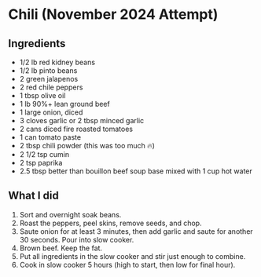 # Chili (November 2024 Attempt)

## Ingredients

* 1/2 lb red kidney beans
* 1/2 lb pinto beans
* 2 green jalapenos
* 2 red chile peppers
* 1 tbsp olive oil
* 1 lb 90%+ lean ground beef
* 1 large onion, diced
* 3 cloves garlic or 2 tbsp minced garlic
* 2 cans diced fire roasted tomatoes
* 1 can tomato paste
* 2 tbsp chili powder (this was too much 🔥)
* 2 1/2 tsp cumin
* 2 tsp paprika
* 2.5 tbsp better than bouillon beef soup base mixed with 1 cup hot water

## What I did

1. Sort and overnight soak beans.
2. Roast the peppers, peel skins, remove seeds, and chop.
3. Saute onion for at least 3 minutes, then add garlic and saute for another 30 seconds. Pour into slow cooker.
4. Brown beef. Keep the fat.
6. Put all ingredients in the slow cooker and stir just enough to combine.
7. Cook in slow cooker 5 hours (high to start, then low for final hour).
